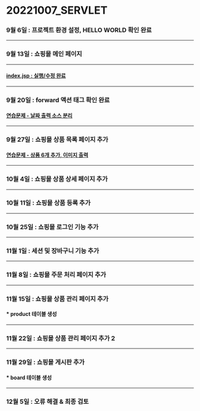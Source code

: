 # 20221007_SERVLET
### 9월 6일 : 프로젝트 환경 설정, HELLO WORLD 확인 완료
---
### 9월 13일 : 쇼핑몰 메인 페이지
---
#### [index.jsp : 실행/수정 완료](https://github.com/dbals4003/20221007_SERVLET/blob/main/index.jsp)
---
### 9월 20일 : forward 액션 태그 확인 완료
#### [연습문제 - 날짜 출력 소스 분리](https://github.com/dbals4003/20221007_SERVLET/tree/main/WEB-INF/src/example)
---
### 9월 27일 : 쇼핑몰 상품 목록 페이지 추가
#### [연습문제 - 상품 6개 추가, 이미지 출력](https://github.com/dbals4003/20221007_SERVLET/blob/main/WEB-INF/src/dao/ProductRepository.java)
---
### 10월 4일 : 쇼핑몰 상품 상세 페이지 추가
---
### 10월 11일 : 쇼핑몰 상품 등록 추가
---
### 10월 25일 : 쇼핑몰 로그인 기능 추가
---
### 11월 1일 : 세션 및 장바구니 기능 추가
---
### 11월 8일 : 쇼핑몰 주문 처리 페이지 추가
---
### 11월 15일 : 쇼핑몰 상품 관리 페이지 추가
#### * product 테이블 생성
---
### 11월 22일 : 쇼핑몰 상품 관리 페이지 추가 2
---
### 11월 29일 : 쇼핑몰 게시판 추가
#### * board 테이블 생성
---
### 12월 5일 : 오류 해결 & 최종 검토